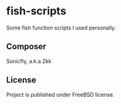 # fish-scripts

Some fish function scripts I used personally.

## Composer
Sonicfly, a.k.a Zkk

## License
Project is published under FreeBSD license.
